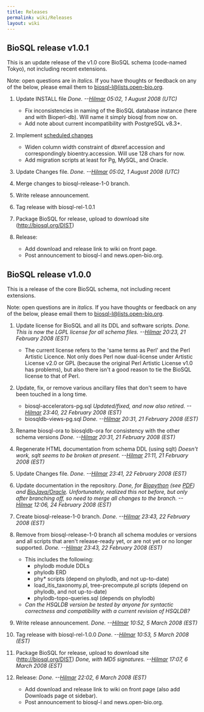 ```yaml
---
title: Releases
permalink: wiki/Releases
layout: wiki
---
```


BioSQL release v1.0.1
---------------------

This is an update release of the v1.0 core BioSQL schema (code-named
Tokyo), not including recent extensions.

Note: open questions are in *italics.* If you have thoughts or feedback
on any of the below, please email them to biosql-l@lists.open-bio.org.

1.  Update INSTALL file *Done. --[Hilmar](User%3AHlapp "wikilink")
    05:02, 1 August 2008 (UTC)*
    -   Fix inconsistencies in naming of the BioSQL database instance
        (here and with Bioperl-db). Will name it simply biosql from
        now on.
    -   Add note about current incompatibility with PostgreSQL v8.3+.

2.  Implement [scheduled
    changes](Enhancement_Requests#Scheduled_for_v1.0.x "wikilink")
    -   Widen column width constraint of dbxref.accession and
        correspondingly bioentry.accession. Will use 128 chars for now.
    -   Add migration scripts at least for Pg, MySQL, and Oracle.

3.  Update Changes file. *Done. --[Hilmar](User%3AHlapp "wikilink")
    05:02, 1 August 2008 (UTC)*
4.  Merge changes to biosql-release-1-0 branch.
5.  Write release announcement.
6.  Tag release with biosql-rel-1.0.1
7.  Package BioSQL for release, upload to download
    site (http://biosql.org/DIST)
8.  Release:
    -   Add download and release link to wiki on front page.
    -   Post announcement to biosql-l and news.open-bio.org.

BioSQL release v1.0.0
---------------------

This is a release of the core BioSQL schema, not including recent
extensions.

Note: open questions are in *italics.* If you have thoughts or feedback
on any of the below, please email them to biosql-l@lists.open-bio.org.

1.  Update license for BioSQL and all its DDL and software scripts.
    *Done. This is now the LGPL license for all schema files.
    --[Hilmar](User%3AHlapp "wikilink") 20:23, 21 February 2008 (EST)*
    -   The current license refers to the 'same terms as Perl' and the
        Perl Artistic Licence. Not only does Perl now dual-license under
        Artistic License v2.0 or GPL (because the original Perl Artistic
        License v1.0 has problems), but also there isn't a good reason
        to tie the BioSQL license to that of Perl.

2.  Update, fix, or remove various ancillary files that don't seem to
    have been touched in a long time.
    -   biosql-accelerators-pg.sql *Updated/fixed, and now also retired.
        --[Hilmar](User%3AHlapp "wikilink") 23:40, 22 February
        2008 (EST)*
    -   biosqldb-views-pg.sql *Done. --[Hilmar](User%3AHlapp "wikilink")
        20:31, 21 February 2008 (EST)*

3.  Rename biosql-ora to biosqldb-ora for consistency with the other
    schema versions *Done. --[Hilmar](User%3AHlapp "wikilink") 20:31, 21
    February 2008 (EST)*
4.  Regenerate HTML documentation from schema DDL (using sqlt) *Doesn't
    work, sqlt seems to be broken at present.
    --[Hilmar](User%3AHlapp "wikilink") 21:11, 21 February 2008 (EST)*
5.  Update Changes file. *Done. --[Hilmar](User%3AHlapp "wikilink")
    23:41, 22 February 2008 (EST)*
6.  Update documentation in the repository. *Done, for
    [Biopython](http://code.open-bio.org/svnweb/index.cgi/biosql/browse/biosql-schema/trunk/doc/biopython)
    (see
    [PDF](http://code.open-bio.org/svnweb/index.cgi/biosql/checkout/biosql-schema/trunk/doc/biopython/python_biosql_basic.pdf))
    and
    [BioJava/Oracle](http://code.open-bio.org/svnweb/index.cgi/biosql/checkout/biosql-schema/trunk/doc/bj_and_bsql_oracle_howto.htm).
    Unfortunately, realized this not before, but only after branching
    off, so need to merge all changes to the branch.
    --[Hilmar](User%3AHlapp "wikilink") 12:06, 24 February 2008 (EST)*
7.  Create biosql-release-1-0 branch. *Done.
    --[Hilmar](User%3AHlapp "wikilink") 23:43, 22 February 2008 (EST)*
8.  Remove from biosql-release-1-0 branch all schema modules or versions
    and all scripts that aren't release-ready yet, or are not yet or no
    longer supported. *Done. --[Hilmar](User%3AHlapp "wikilink") 23:43,
    22 February 2008 (EST)*
    -   This includes the following:
        -   phylodb module DDLs
        -   phylodb ERD
        -   phy\* scripts (depend on phylodb, and not up-to-date)
        -   load\_itis\_taxonomy.pl, tree-precompute.pl scripts (depend
            on phylodb, and not up-to-date)
        -   phylodb-topo-queries.sql (depends on phylodb)
    -   *Can the HSQLDB version be tested by anyone for syntactic
        correctness and compatibility with a current revision of
        HSQLDB?*

9.  Write release announcement. *Done.
    --[Hilmar](User%3AHlapp "wikilink") 10:52, 5 March 2008 (EST)*
10. Tag release with biosql-rel-1.0.0 *Done.
    --[Hilmar](User%3AHlapp "wikilink") 10:53, 5 March 2008 (EST)*
11. Package BioSQL for release, upload to download
    site (http://biosql.org/DIST) *Done, with MD5 signatures.
    --[Hilmar](User%3AHlapp "wikilink") 17:07, 6 March 2008 (EST)*
12. Release: *Done. --[Hilmar](User%3AHlapp "wikilink") 22:02, 6 March
    2008 (EST)*
    -   Add download and release link to wiki on front page (also add
        Downloads page ot sidebar).
    -   Post announcement to biosql-l and news.open-bio.org.



